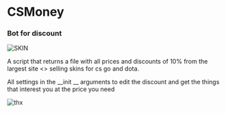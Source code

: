 # CSMoney
### Bot for discount

![SKIN](https://media0.giphy.com/media/5vcEIVZX0UosDj326d/giphy.gif?cid=ecf05e47bsotyw894vdzjvc5fsahowo1oxo354b8r5naxag0&rid=giphy.gif&ct=g)








A script that returns a file with all prices and discounts of 10% from the largest site <> selling skins for cs go and dota.

All settings in the __init __ arguments to edit the discount and get the things that interest you at the price you need

![thx](https://media3.giphy.com/media/mlvseq9yvZhba/giphy.gif?cid=ecf05e47mcamvnruht412eov6gyt0qstcif3fv4aahtl5bn7&rid=giphy.gif&ct=g)
